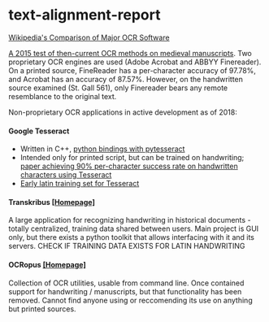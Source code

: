 # text-alignment-report

[Wikipedia's Comparison of Major OCR Software](https://en.wikipedia.org/wiki/Comparison_of_optical_character_recognition_software)

[A 2015 test of then-current OCR methods on medieval manuscripts](https://brandonwhawk.net/2015/04/20/ocr-and-medieval-manuscripts-establishing-a-baseline/). Two proprietary OCR engines are used (Adobe Acrobat and ABBYY Finereader). On a printed source, FineReader has a per-character accuracy of 97.78%, and Acrobat has an accuracy of 87.57%. However, on the handwritten source examined (St. Gall 561), only Finereader bears any remote resemblance to the original text.

Non-proprietary OCR applications in active development as of 2018:

#### Google Tesseract
* Written in C++, [python bindings with pytesseract](https://pypi.org/project/pytesseract/)
* Intended only for printed script, but can be trained on handwriting; [paper achieving 90% per-character success rate on handwritten characters using Tesseract](https://arxiv.org/abs/1003.5893)
* [Early latin training set for Tesseract](https://latinocr.org/)

#### Transkribus [[Homepage]](https://transkribus.eu/Transkribus/)
A large application for recognizing handwriting in historical documents - totally centralized, training data shared between users. Main project is GUI only, but there exists a python toolkit that allows interfacing with it and its servers. CHECK IF TRAINING DATA EXISTS FOR LATIN HANDWRITING

#### OCRopus [[Homepage]](https://github.com/tmbdev/ocropy)
Collection of OCR utilities, usable from command line. Once contained support for handwriting / manuscripts, but that functionality has been removed. Cannot find anyone using or reccomending its use on anything but printed sources.
